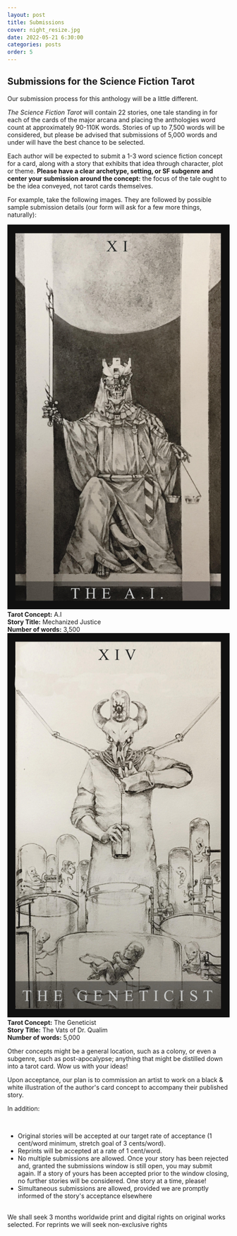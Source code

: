 ```yaml
---
layout: post
title: Submissions
cover: night_resize.jpg
date: 2022-05-21 6:30:00
categories: posts
order: 5
---
```


## Submissions for the Science Fiction Tarot


<p>Our submission process for this anthology will be a little different.</p>
<p><em>The Science Fiction Tarot</em> will contain 22 stories, one tale standing in for each of the cards of the major arcana and placing the anthologies word count at approximately 90-110K words. Stories of up to 7,500 words will be considered, but please be advised that submissions of 5,000 words and under will have the best chance to be selected.</p>
<p>Each author will be expected to submit a 1-3 word science fiction concept for a card, along with a story that exhibits that idea through character, plot or theme. <strong>Please have a clear archetype, setting, or SF subgenre and center your submission around the concept:</strong> the focus of the tale ought to be the idea conveyed, not tarot cards themselves.</p>
<p>For example, take the following images. They are followed by possible sample submission details (our form will ask for a few more things, naturally):<p>
<div>
	<div class="tile">
		<img src="/images/Tarot_AI.jpg" class="tarot_card" />
		<strong>Tarot Concept:</strong> A.I<br />
		<strong>Story Title:</strong> Mechanized Justice<br />
		<strong>Number of words:</strong> 3,500<br />
	</div>
</div>
<div>
	<div class="tile">
		<img src="/images/Tarot_Geneticist.jpg" class="tarot_card" />
		<strong>Tarot Concept:</strong> The Geneticist <br />
		<strong>Story Title:</strong> The Vats of Dr. Qualim <br />
		<strong>Number of words:</strong> 5,000  <br />
	</div>
</div>
<p>Other concepts might be a general location, such as a colony, or even a subgenre, such as post-apocalypse; anything that might be distilled down into a tarot card. Wow us with your ideas!</p>
<p>Upon acceptance, our plan is to commission an artist to work on a black & white illustration of the author's card concept to accompany their published story.</p>
<p>In addition:</p>
<br />

- Original stories will be accepted at our target rate of acceptance (1 cent/word minimum, stretch goal of 3 cents/word).
  <br />
- Reprints will be accepted at a rate of 1 cent/word.
  <br />
- No multiple submissions are allowed. Once your story has been rejected and, granted the submissions window is still open, you may submit again. If a story of yours has been accepted prior to the window closing, no further stories will be considered. One story at a time, please!
  <br />
- Simultaneous submissions are allowed, provided we are promptly informed of the story's acceptance elsewhere

<br />
We shall seek 3 months worldwide print and digital rights on original works selected. For reprints we will seek non-exclusive rights
